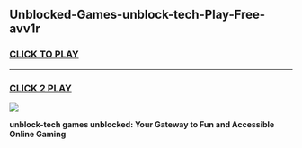 
## Unblocked-Games-unblock-tech-Play-Free-avv1r
<h3>
<a href="https://premium76.site?title=unblock-tech&ref=18A1">CLICK TO PLAY</a></h3>
<hr>

<h3>
<a href="https://premium76.site?title=unblock-tech&ref=18A1">CLICK 2 PLAY</a>
  
</h3>

<a href="https://premium76.site?title=unblock-tech&ref=18A1"><img src="https://clearcache.store/games.png"></a>


**unblock-tech games unblocked: Your Gateway to Fun and Accessible Online Gaming**
